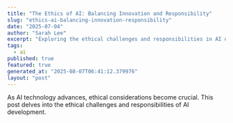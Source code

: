 ```yaml
---
title: "The Ethics of AI: Balancing Innovation and Responsibility"
slug: "ethics-ai-balancing-innovation-responsibility"
date: "2025-07-04"
author: "Sarah Lee"
excerpt: "Exploring the ethical challenges and responsibilities in AI development."
tags:
  - ai
published: true
featured: true
generated_at: "2025-08-07T06:41:12.379976"
layout: "post"
---
```


As AI technology advances, ethical considerations become crucial. This post delves into the ethical challenges and responsibilities of AI development.
